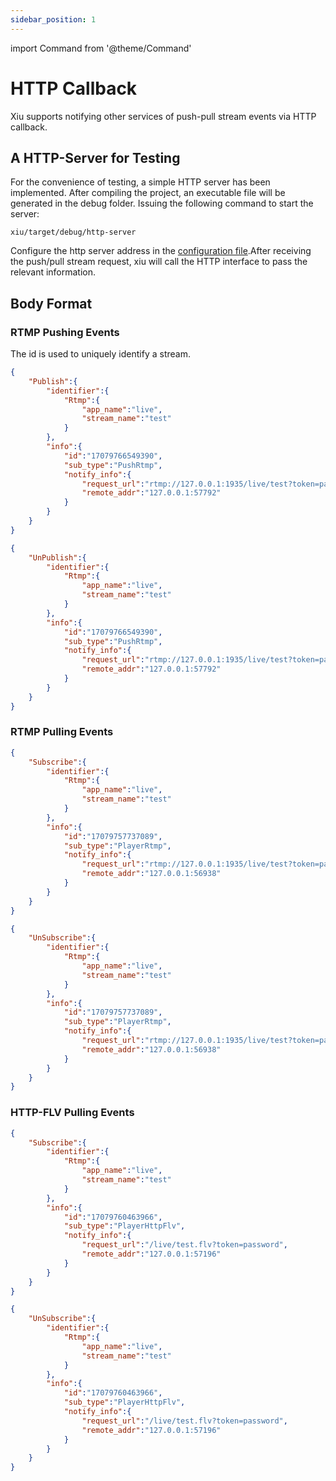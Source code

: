 ```yaml
---
sidebar_position: 1
---
```


import Command from '@theme/Command'

# HTTP Callback

Xiu supports notifying other services of push-pull stream events via HTTP callback.

## A HTTP-Server for Testing

For the convenience of testing, a simple HTTP server has been implemented. After compiling the project, an executable file will be generated in the debug folder. Issuing the following command to start the server:

```shell
xiu/target/debug/http-server
```

Configure the http server address in the [configuration file](../configurations/config-file#http-notify).After receiving the push/pull stream request, xiu will call the HTTP interface to pass the relevant information.


## Body Format


### RTMP Pushing Events

The id is used to uniquely identify a stream.

```json
{
    "Publish":{
        "identifier":{
            "Rtmp":{
                "app_name":"live",
                "stream_name":"test"
            }
        },
        "info":{
            "id":"17079766549390",
            "sub_type":"PushRtmp",
            "notify_info":{
                "request_url":"rtmp://127.0.0.1:1935/live/test?token=password",
                "remote_addr":"127.0.0.1:57792"
            }
        }
    }
}
```

```json
{
    "UnPublish":{
        "identifier":{
            "Rtmp":{
                "app_name":"live",
                "stream_name":"test"
            }
        },
        "info":{
            "id":"17079766549390",
            "sub_type":"PushRtmp",
            "notify_info":{
                "request_url":"rtmp://127.0.0.1:1935/live/test?token=password",
                "remote_addr":"127.0.0.1:57792"
            }
        }
    }
}
```


### RTMP Pulling Events

```json
{
    "Subscribe":{
        "identifier":{
            "Rtmp":{
                "app_name":"live",
                "stream_name":"test"
            }
        },
        "info":{
            "id":"17079757737089",
            "sub_type":"PlayerRtmp",
            "notify_info":{
                "request_url":"rtmp://127.0.0.1:1935/live/test?token=password",
                "remote_addr":"127.0.0.1:56938"
            }
        }
    }
}
```

```json
{
    "UnSubscribe":{
        "identifier":{
            "Rtmp":{
                "app_name":"live",
                "stream_name":"test"
            }
        },
        "info":{
            "id":"17079757737089",
            "sub_type":"PlayerRtmp",
            "notify_info":{
                "request_url":"rtmp://127.0.0.1:1935/live/test?token=password",
                "remote_addr":"127.0.0.1:56938"
            }
        }
    }
}
```

### HTTP-FLV Pulling Events

```json
{
    "Subscribe":{
        "identifier":{
            "Rtmp":{
                "app_name":"live",
                "stream_name":"test"
            }
        },
        "info":{
            "id":"17079760463966",
            "sub_type":"PlayerHttpFlv",
            "notify_info":{
                "request_url":"/live/test.flv?token=password",
                "remote_addr":"127.0.0.1:57196"
            }
        }
    }
}
```

```json
{
    "UnSubscribe":{
        "identifier":{
            "Rtmp":{
                "app_name":"live",
                "stream_name":"test"
            }
        },
        "info":{
            "id":"17079760463966",
            "sub_type":"PlayerHttpFlv",
            "notify_info":{
                "request_url":"/live/test.flv?token=password",
                "remote_addr":"127.0.0.1:57196"
            }
        }
    }
}
```




